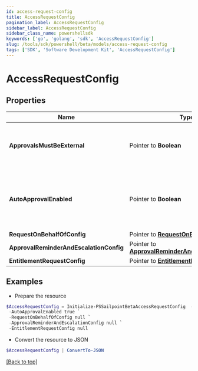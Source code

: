 ```yaml
---
id: access-request-config
title: AccessRequestConfig
pagination_label: AccessRequestConfig
sidebar_label: AccessRequestConfig
sidebar_class_name: powershellsdk
keywords: ['go', 'golang', 'sdk', 'AccessRequestConfig'] 
slug: /tools/sdk/powershell/beta/models/access-request-config
tags: ['SDK', 'Software Development Kit', 'AccessRequestConfig']
---
```



# AccessRequestConfig

## Properties

Name | Type | Description | Notes
------------ | ------------- | ------------- | -------------
**ApprovalsMustBeExternal** |  Pointer to **Boolean** | If true, then approvals must be processed by external system. | [optional] 
**AutoApprovalEnabled** |  Pointer to **Boolean** | If true and requester and reviewer are the same, then automatically approve the approval. | [optional] 
**RequestOnBehalfOfConfig** |  Pointer to [**RequestOnBehalfOfConfig**](request-on-behalf-of-config) |  | [optional] 
**ApprovalReminderAndEscalationConfig** |  Pointer to [**ApprovalReminderAndEscalationConfig**](approval-reminder-and-escalation-config) |  | [optional] 
**EntitlementRequestConfig** |  Pointer to [**EntitlementRequestConfig1**](entitlement-request-config1) |  | [optional] 

## Examples

- Prepare the resource
```powershell
$AccessRequestConfig = Initialize-PSSailpointBetaAccessRequestConfig  -ApprovalsMustBeExternal true `
 -AutoApprovalEnabled true `
 -RequestOnBehalfOfConfig null `
 -ApprovalReminderAndEscalationConfig null `
 -EntitlementRequestConfig null
```

- Convert the resource to JSON
```powershell
$AccessRequestConfig | ConvertTo-JSON
```


[[Back to top]](#) 


